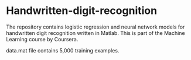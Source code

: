 # Handwritten-digit-recognition
The repository contains logistic regression and neural network models for handwritten digit recognition written in Matlab. This is part of the Machine Learning course by Coursera.

data.mat file contains 5,000 training examples.
